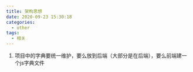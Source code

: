 ```yaml
---
title: 架构思想
date: 2020-09-23 15:30:18
categories:
  - other
tags: 
  - 相关
---
```


1. 项目中的字典要统一维护，要么放到后端（大部分是在后端），要么前端建一个js字典文件

